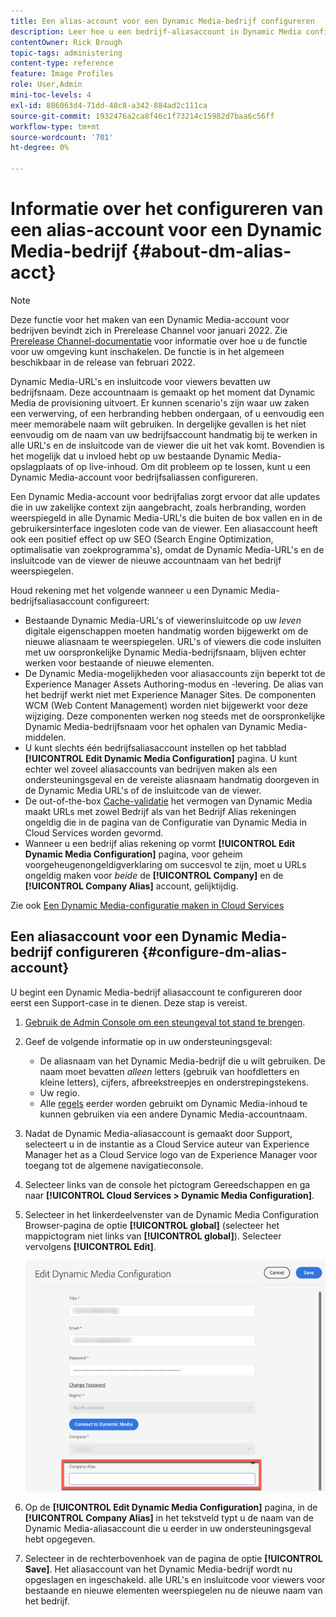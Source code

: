 ```yaml
---
title: Een alias-account voor een Dynamic Media-bedrijf configureren
description: Leer hoe u een bedrijf-aliasaccount in Dynamic Media configureert.
contentOwner: Rick Brough
topic-tags: administering
content-type: reference
feature: Image Profiles
role: User,Admin
mini-toc-levels: 4
exl-id: 886063d4-71dd-48c8-a342-884ad2c111ca
source-git-commit: 1932476a2ca8f46c1f73214c15982d7baa6c56ff
workflow-type: tm+mt
source-wordcount: '701'
ht-degree: 0%

---
```


# Informatie over het configureren van een alias-account voor een Dynamic Media-bedrijf {#about-dm-alias-acct}

<!-- hide: yes
hidefromtoc: yes -->

>[!NOTE]
>
>Deze functie voor het maken van een Dynamic Media-account voor bedrijven bevindt zich in Prerelease Channel voor januari 2022. Zie [Prerelease Channel-documentatie](https://experienceleague.adobe.com/docs/experience-manager-cloud-service/content/release-notes/prerelease.html?lang=en#enable-prerelease) voor informatie over hoe u de functie voor uw omgeving kunt inschakelen. De functie is in het algemeen beschikbaar in de release van februari 2022.

Dynamic Media-URL&#39;s en insluitcode voor viewers bevatten uw bedrijfsnaam. Deze accountnaam is gemaakt op het moment dat Dynamic Media de provisioning uitvoert. Er kunnen scenario&#39;s zijn waar uw zaken een verwerving, of een herbranding hebben ondergaan, of u eenvoudig een meer memorabele naam wilt gebruiken. In dergelijke gevallen is het niet eenvoudig om de naam van uw bedrijfsaccount handmatig bij te werken in alle URL&#39;s en de insluitcode van de viewer die uit het vak komt. Bovendien is het mogelijk dat u invloed hebt op uw bestaande Dynamic Media-opslagplaats of op live-inhoud. Om dit probleem op te lossen, kunt u een Dynamic Media-account voor bedrijfsaliassen configureren.

Een Dynamic Media-account voor bedrijfalias zorgt ervoor dat alle updates die in uw zakelijke context zijn aangebracht, zoals herbranding, worden weerspiegeld in alle Dynamic Media-URL&#39;s die buiten de box vallen en in de gebruikersinterface ingesloten code van de viewer. Een aliasaccount heeft ook een positief effect op uw SEO (Search Engine Optimization, optimalisatie van zoekprogramma&#39;s), omdat de Dynamic Media-URL&#39;s en de insluitcode van de viewer de nieuwe accountnaam van het bedrijf weerspiegelen.

Houd rekening met het volgende wanneer u een Dynamic Media-bedrijfsaliasaccount configureert:

* Bestaande Dynamic Media-URL&#39;s of viewerinsluitcode op uw *leven* digitale eigenschappen moeten handmatig worden bijgewerkt om de nieuwe aliasnaam te weerspiegelen. URL&#39;s of viewers die code insluiten met uw oorspronkelijke Dynamic Media-bedrijfsnaam, blijven echter werken voor bestaande of nieuwe elementen.
* De Dynamic Media-mogelijkheden voor aliasaccounts zijn beperkt tot de Experience Manager Assets Authoring-modus en -levering. De alias van het bedrijf werkt niet met Experience Manager Sites. De componenten WCM (Web Content Management) worden niet bijgewerkt voor deze wijziging. Deze componenten werken nog steeds met de oorspronkelijke Dynamic Media-bedrijfsnaam voor het ophalen van Dynamic Media-middelen.
* U kunt slechts één bedrijfsaliasaccount instellen op het tabblad **[!UICONTROL Edit Dynamic Media Configuration]** pagina. U kunt echter wel zoveel aliasaccounts van bedrijven maken als een ondersteuningsgeval en de vereiste aliasnaam handmatig doorgeven in de Dynamic Media URL&#39;s of de insluitcode van de viewer.
* De out-of-the-box [Cache-validatie](/help/assets/dynamic-media/invalidate-cdn-cache-dynamic-media.md) het vermogen van Dynamic Media maakt URLs met zowel Bedrijf als van het Bedrijf Alias rekeningen ongeldig die in de pagina van de Configuratie van Dynamic Media in Cloud Services worden gevormd.
* Wanneer u een bedrijf alias rekening op vormt **[!UICONTROL Edit Dynamic Media Configuration]** pagina, voor geheim voorgeheugenongeldigverklaring om succesvol te zijn, moet u URLs ongeldig maken voor *beide* de **[!UICONTROL Company]** en de **[!UICONTROL Company Alias]** account, gelijktijdig.

Zie ook [Een Dynamic Media-configuratie maken in Cloud Services](/help/assets/dynamic-media/config-dm.md#configuring-dynamic-media-cloud-services)

## Een aliasaccount voor een Dynamic Media-bedrijf configureren {#configure-dm-alias-account}

U begint een Dynamic Media-bedrijf aliasaccount te configureren door eerst een Support-case in te dienen. Deze stap is vereist.

1. [Gebruik de Admin Console om een steungeval tot stand te brengen](https://helpx.adobe.com/enterprise/using/support-for-experience-cloud.html).
1. Geef de volgende informatie op in uw ondersteuningsgeval:

   * De aliasnaam van het Dynamic Media-bedrijf die u wilt gebruiken. De naam moet bevatten *alleen* letters (gebruik van hoofdletters en kleine letters), cijfers, afbreekstreepjes en onderstrepingstekens.
   * Uw regio.
   * Alle [regels](/help/assets/dynamic-media/using-rulesets-to-transform-urls.md) eerder worden gebruikt om Dynamic Media-inhoud te kunnen gebruiken via een andere Dynamic Media-accountnaam.

1. Nadat de Dynamic Media-aliasaccount is gemaakt door Support, selecteert u in de instantie as a Cloud Service auteur van Experience Manager het as a Cloud Service logo van de Experience Manager voor toegang tot de algemene navigatieconsole.
1. Selecteer links van de console het pictogram Gereedschappen en ga naar **[!UICONTROL Cloud Services > Dynamic Media Configuration]**.
1. Selecteer in het linkerdeelvenster van de Dynamic Media Configuration Browser-pagina de optie **[!UICONTROL global]** (selecteer het mappictogram niet links van **[!UICONTROL global]**). Selecteer vervolgens **[!UICONTROL Edit]**.

   ![Dynamic Media Company Alias tekstveld](/help/assets/assets-dm/dm-company-alias.png)

1. Op de **[!UICONTROL Edit Dynamic Media Configuration]** pagina, in de **[!UICONTROL Company Alias]** in het tekstveld typt u de naam van de Dynamic Media-aliasaccount die u eerder in uw ondersteuningsgeval hebt opgegeven.
1. Selecteer in de rechterbovenhoek van de pagina de optie **[!UICONTROL Save]**.
Het aliasaccount van het Dynamic Media-bedrijf wordt nu opgeslagen en ingeschakeld. alle URL&#39;s en insluitcode voor viewers voor bestaande en nieuwe elementen weerspiegelen nu de nieuwe naam van het bedrijf.
